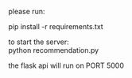 please run:

pip install -r requirements.txt

to start the server:  
python recommendation.py

the flask api will run on PORT 5000